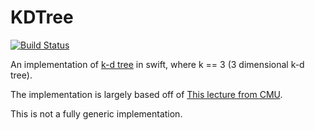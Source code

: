 # KDTree

[![Build Status](https://ci.younata.com/api/v1/pipelines/Other/jobs/KDTree_Tests/badge)](https://ci.younata.com/teams/main/pipelines/Other/jobs/KDTree_Tests)

An implementation of [k-d tree](https://en.wikipedia.org/wiki/K-d_tree) in swift, where k == 3 (3 dimensional k-d tree).

The implementation is largely based off of [This lecture from CMU](https://www.cs.cmu.edu/~ckingsf/bioinfo-lectures/kdtrees.pdf).

This is not a fully generic implementation.

